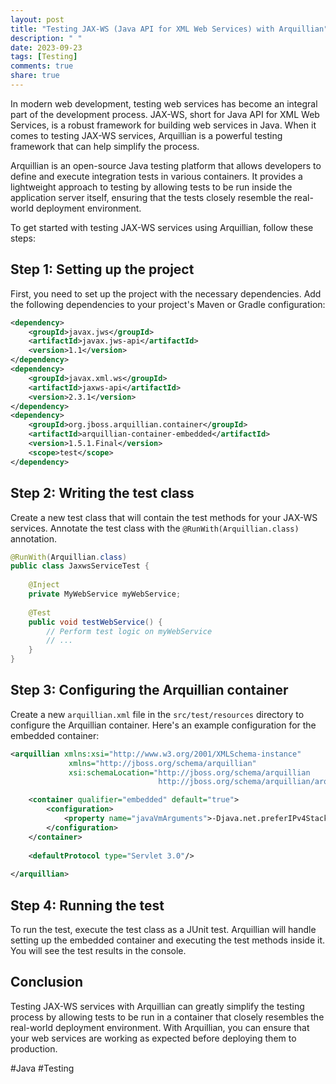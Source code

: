 ```yaml
---
layout: post
title: "Testing JAX-WS (Java API for XML Web Services) with Arquillian"
description: " "
date: 2023-09-23
tags: [Testing]
comments: true
share: true
---
```


In modern web development, testing web services has become an integral part of the development process. JAX-WS, short for Java API for XML Web Services, is a robust framework for building web services in Java. When it comes to testing JAX-WS services, Arquillian is a powerful testing framework that can help simplify the process.

Arquillian is an open-source Java testing platform that allows developers to define and execute integration tests in various containers. It provides a lightweight approach to testing by allowing tests to be run inside the application server itself, ensuring that the tests closely resemble the real-world deployment environment.

To get started with testing JAX-WS services using Arquillian, follow these steps:

## Step 1: Setting up the project

First, you need to set up the project with the necessary dependencies. Add the following dependencies to your project's Maven or Gradle configuration:

```xml
<dependency>
    <groupId>javax.jws</groupId>
    <artifactId>javax.jws-api</artifactId>
    <version>1.1</version>
</dependency>
<dependency>
    <groupId>javax.xml.ws</groupId>
    <artifactId>jaxws-api</artifactId>
    <version>2.3.1</version>
</dependency>
<dependency>
    <groupId>org.jboss.arquillian.container</groupId>
    <artifactId>arquillian-container-embedded</artifactId>
    <version>1.5.1.Final</version>
    <scope>test</scope>
</dependency>
```

## Step 2: Writing the test class

Create a new test class that will contain the test methods for your JAX-WS services. Annotate the test class with the `@RunWith(Arquillian.class)` annotation.

```java
@RunWith(Arquillian.class)
public class JaxwsServiceTest {
  
    @Inject
    private MyWebService myWebService;
  
    @Test
    public void testWebService() {
        // Perform test logic on myWebService
        // ...
    }
}
```

## Step 3: Configuring the Arquillian container

Create a new `arquillian.xml` file in the `src/test/resources` directory to configure the Arquillian container. Here's an example configuration for the embedded container:

```xml
<arquillian xmlns:xsi="http://www.w3.org/2001/XMLSchema-instance"
             xmlns="http://jboss.org/schema/arquillian"
             xsi:schemaLocation="http://jboss.org/schema/arquillian
                                 http://jboss.org/schema/arquillian/arquillian_1_5.xsd">

    <container qualifier="embedded" default="true">
        <configuration>
            <property name="javaVmArguments">-Djava.net.preferIPv4Stack=true</property>
        </configuration>
    </container>
  
    <defaultProtocol type="Servlet 3.0"/>
  
</arquillian>
```

## Step 4: Running the test

To run the test, execute the test class as a JUnit test. Arquillian will handle setting up the embedded container and executing the test methods inside it. You will see the test results in the console.

## Conclusion

Testing JAX-WS services with Arquillian can greatly simplify the testing process by allowing tests to be run in a container that closely resembles the real-world deployment environment. With Arquillian, you can ensure that your web services are working as expected before deploying them to production.

#Java #Testing